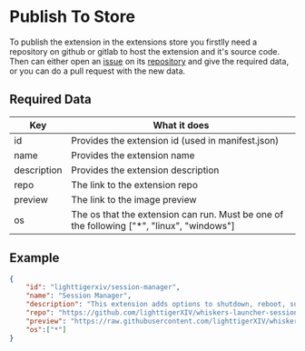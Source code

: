 # Publish To Store

To publish the extension in the extensions store you firstlly need a repository on github or gitlab to host the extension and it's source code. Then can either open
an [issue](https://github.com/lighttigerXIV/whiskers-launcher-extensions/issues) on
its [repository](https://github.com/lighttigerXIV/whiskers-launcher-extensions) and give the required data, or you can
do a pull request with the new data.

## Required Data

| Key         | What it does                                                                             |
| ----------- | ---------------------------------------------------------------------------------------- |
| id          | Provides the extension id (used in manifest.json)                                                               |
| name        | Provides the extension name                                                              |
| description | Provides the extension description                                                       |
| repo        | The link to the extension repo                                                           |
| preview     | The link to the image preview                                                            |
| os          | The os that the extension can run. Must be one of the following ["*", "linux", "windows"] |

## Example

```json
{
    "id": "lighttigerxiv/session-manager",
    "name": "Session Manager",
    "description": "This extension adds options to shutdown, reboot, suspend, hibernate and logout",
    "repo": "https://github.com/lighttigerXIV/whiskers-launcher-session-manager-extension",
    "preview": "https://raw.githubusercontent.com/lighttigerXIV/whiskers-launcher-session-manager-extension/master/preview.webp",
    "os":["*"]
}
```

